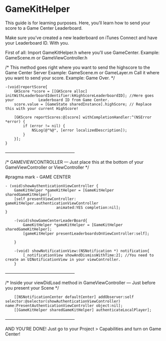 # GameKitHelper
This guide is for learning purposes. Here, you’ll learn how to send your score to a Game Center Leaderboard.

Make sure you’ve created a new leaderboard on iTunes Connect and have your Leaderboard ID. With you.

First of all: Import GameKitHelper.h where you’ll use GameCenter. Example: GameScene.m or GameViewController.h

/* This method goes right where you want to send the highscore to the Game Center Server Example: GameScene.m or GameLayer.m Call it where you want to send your score. Example: Game Over.
*/

    -(void)reportScore{
        GKScore *score = [[GKScore alloc] initWithLeaderboardIdentifier:kHighScoreLeaderboardID]; //Here goes your           Leaderboard ID from Game Center.
        score.value = [GameState sharedInstance].highScore; // Replace this with your current HighScore!
        
        [GKScore reportScores:@[score] withCompletionHandler:^(NSError *error) {
            if (error != nil) {
                NSLog(@"%@", [error localizedDescription]);
            }
        }];
    }

————————————————

/* GAMEVIEWCONTROLLER — Just place this at the bottom of your GameViewController or ViewController */

#pragma mark - GAME CENTER

    - (void)showAuthenticationViewController {
        GameKitHelper *gameKitHelper = [GameKitHelper sharedGameKitHelper];
        [self presentViewController: gameKitHelper.authenticationViewController
                           animated:YES completion:nil];
    }
        
        -(void)showGameCenterLeaderBoard{
            GameKitHelper *gameKitHelper = [GameKitHelper sharedGameKitHelper];
            [gameKitHelper presentLeaderboardsOnViewController:self];
            
        }
        
        -(void) showNotificationView:(NSNotification *) notification{
            [_notificationView showAndDismissWithTime:2]; //You need to create an UINotificationView in your viewController.
        }

————————————————

/* Inside your viewDidLoad method in GameViewController — Just before you present your Scene */

        [[NSNotificationCenter defaultCenter] addObserver:self selector:@selector(showAuthenticationViewController) name:PresentAuthenticationViewController object:nil];
        [[GameKitHelper sharedGameKitHelper] authenticateLocalPlayer];

————————————————

AND YOU’RE DONE! Just go to your Project > Capabilities and turn on Game Center!
